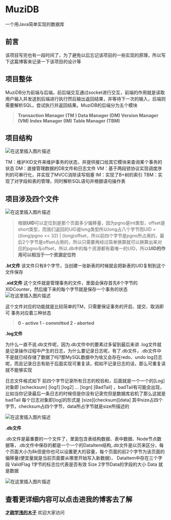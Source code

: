 # MuziDB
一个用Java简单实现的数据库

## 前言
该项目写完也有一段时间了，为了避免以后忘记该项目的一些实现的原理，所以写下这篇博客来记录一下该项目的设计等
## 项目整体
MuziDB分为前端与后端，前后端交互通过socket进行交互，前端的作用就是读取用户输入并发送到后端进行执行然后输出返回结果，并等待下一次的输入，后端则需要解析SQL，尝试执行并返回结果。MuziDB的后端分为五个模块

> **Transaction Manager (TM )
> Data Manager (DM) 
> Version Manager (VM) 
> Index Manager (IM) 
> Table Manager (TBM)**

## 项目结构
![在这里插入图片描述](https://img-blog.csdnimg.cn/0f4136332f944455b7e27eb66425df43.png)


TM：维护XID文件来维护事务的状态，并提供接口给其它模块来查询某个事务的状态
DM：直接管理数据的DB文件和日志文件
VM：基于两段锁协议实现调度序列的可串行化，并实现了MVCC消除读写阻塞
IM：实现了B+树的索引
TBM：实现了对字段和表的管理，同时解析SQL语句并根据语句操作表

## 项目涉及四个文件
![在这里插入图片描述](https://img-blog.csdnimg.cn/0661dd745eed4b8f8ba8e104a4289963.png)

> 根据**UID**可以定位到是那个页面多少偏移量，因为pgno是int类型，offset是short类型，而我们返回的UID是long类型所以long占八个字节而UID = ((long)pgno << 32) | (long)offset，所以前四个字节是pgno所占用的，最后2个字节是offset占用的，所以只需要再经过简单换算就可以换算出来对应的pgno与offset，所以.db中的每个资源都有着唯一的UID，所以**UID的作用可以相当于一个资源定位符**

**.bt文件**
该文件只有8个字节，当创建一张新表的时候就会把新表的UID复制到这个文件保存

**.xid文件**
这个文件就是管理事务的文件，里面会保存首先8个字节的XIDCounter，然后接下来的每个字节就是保存一个事务的状态
![在这里插入图片描述](https://img-blog.csdnimg.cn/efe0e53fed44496b955c666e8c8d527d.png)

这个文件对应的功能就是比较简单的TM，只需要保证事务的开启、提交、取消即可
事务对应着三种状态

> **0 - active 
> 1 - committed 
> 2 - aborted**



**.log文件**

为什么一直不说.db文件呢，因为.db文件中的要素过多留到最后来讲
.log文件就是记录操作过程中产生的日志，为什么要记录日志呢，有了.db文件，.db文件中不是就已经存储了数据了吗?那MySQL数据中为啥又会存在redo、undo log日志呢，而且记录日志有助于后面实现可重复读，假如不记录日志的话，那么可重复读就不能够实现

日志文件格式如下 前四个字节记录所有日志的校验和，后面就是一个一个的[Log]对象即 [xchecksum] [log1] [log2] ... [logn] [BadTail] ，badTail有可能会出现，比如当你记录最后一条日志的时候但是你没有记录完但是数据库宕机了那么这就是badTail
每个日志对象即[log]的形式是 [size][checksum][data]
其中size占四个字节，checksum占四个字节，data所占字节就是size所描述的

![在这里插入图片描述](https://img-blog.csdnimg.cn/83816ef0860341bfa2615ac015c72a26.png)

**.db文件**

.db文件是最重要的一个文件了，里面包含表结构数据、表中数据、Node节点数据等，.db文件中保存的都是一个一个的DataItem结构,.db文件是以页来区分，每个页面大小为8k但是你也可以设置更大的容量，每个页面的前2个字节为该页面的偏移量(便宜量就是当前页面要从哪里开始写入新数据)，
DataItem中存在三个字段
ValidFlag 1字节的标志位代表是否有效
Size 2字节Data的字段的大小
Data 就是数据

![在这里插入图片描述](https://img-blog.csdnimg.cn/c6b6e9c35aa24598856bbeb34d7a2376.png)


## 查看更详细内容可以点击进我的博客去了解

**[才疏学浅的木子](http://www.xiaolicoding.top/)** 欢迎大家访问
